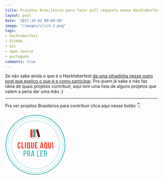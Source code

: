 ```yaml
---
title: Projetos Brasileiros para fazer pull requests nesse Hacktoberfest
layout: post
date: '2017-10-02 00:00:00'
image: "/images/click-2.png"
tags:
- hacktoberfest
- GitHub
- Git
- open source
- português
comments: true
---
```


Se não sabe ainda o que é o Hacktoberfest [da uma olhadinha nesse outro post que explico o que é e como participar](https://jtemporal.com/hacktoberfest-2017/). Pra quem já sabe e não faz ideia de quais projetos contribuir, aqui tem uma lista de alguns projetos que valem a pena dar uma mão ;)

---

Pra ver projetos Brasileiros  para contribuir clica aqui nesse botão 👇

[![clique aqui para ler](/images/clique-aqui-para-ler.png)](https://medium.com/nossa-coletividad/projetos-brasileiros-para-fazer-pull-requests-nesse-hacktoberfest-4dc9b9b576c0)

